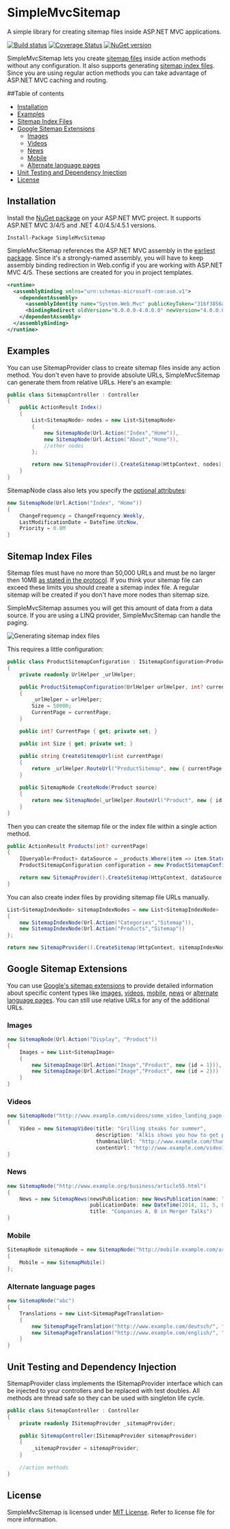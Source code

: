 SimpleMvcSitemap
=============
A simple library for creating sitemap files inside ASP.NET MVC applications.

[![Build status](https://ci.appveyor.com/api/projects/status/0ix6isof9dmu7rm2?svg=true)](https://ci.appveyor.com/project/uhaciogullari/simplemvcsitemap)
[![Coverage Status](https://coveralls.io/repos/uhaciogullari/SimpleMvcSitemap/badge.svg?branch=master&service=github)](https://coveralls.io/github/uhaciogullari/SimpleMvcSitemap?branch=master)
[![NuGet version](https://img.shields.io/nuget/v/SimpleMvcSitemap.svg)](https://www.nuget.org/packages/SimpleMvcSitemap/)

SimpleMvcSitemap lets you create [sitemap files](http://www.sitemaps.org/protocol.html) inside action methods without any configuration. It also supports generating [sitemap index files](http://www.sitemaps.org/protocol.html#index). Since you are using regular action methods you can take advantage of ASP.NET MVC caching and routing.

##Table of contents
 - [Installation](#installation)
 - [Examples](#examples)
 - [Sitemap Index Files](#sitemap-index-files)
 - [Google Sitemap Extensions](#google-sitemap-extensions)
   - [Images](#images)
   - [Videos](#videos)
   - [News](#news)
   - [Mobile](#mobile)
   - [Alternate language pages](#translations)
 - [Unit Testing and Dependency Injection](#di)
 - [License](#license)


## <a id="installation">Installation</a>

Install the [NuGet package](https://www.nuget.org/packages/SimpleMvcSitemap/) on your ASP.NET MVC project. It supports ASP.NET MVC 3/4/5 and .NET 4.0/4.5/4.5.1 versions.

    Install-Package SimpleMvcSitemap

SimpleMvcSitemap references the ASP.NET MVC assembly in the [earliest package](https://www.nuget.org/packages/Microsoft.AspNet.Mvc/3.0.20105.1). Since it's a strongly-named assembly, you will have to keep assembly binding redirection in Web.config if you are working with ASP.NET MVC 4/5. These sections are created for you in project templates.

```xml
<runtime>
  <assemblyBinding xmlns="urn:schemas-microsoft-com:asm.v1">
    <dependentAssembly>
      <assemblyIdentity name="System.Web.Mvc" publicKeyToken="31bf3856ad364e35" />
      <bindingRedirect oldVersion="0.0.0.0-4.0.0.0" newVersion="4.0.0.0" />
    </dependentAssembly>
  </assemblyBinding>
</runtime>
```



## <a id="examples">Examples</a>

You can use SitemapProvider class to create sitemap files inside any action method. You don't even have to provide absolute URLs, SimpleMvcSitemap can generate them from relative URLs. Here's an example:
```csharp
public class SitemapController : Controller
{
    public ActionResult Index()
    {
        List<SitemapNode> nodes = new List<SitemapNode>
        {
            new SitemapNode(Url.Action("Index","Home")),
            new SitemapNode(Url.Action("About","Home")),
            //other nodes
        };

        return new SitemapProvider().CreateSitemap(HttpContext, nodes);
    }
}
```

SitemapNode class also lets you specify the [optional attributes](http://www.sitemaps.org/protocol.html#xmlTagDefinitions):
```csharp
new SitemapNode(Url.Action("Index", "Home"))
{
    ChangeFrequency = ChangeFrequency.Weekly,
    LastModificationDate = DateTime.UtcNow,
    Priority = 0.8M
}
```	

## <a id="sitemap-index-files">Sitemap Index Files</a>

Sitemap files must have no more than 50,000 URLs and must be no larger then 10MB [as stated in the protocol](http://www.sitemaps.org/protocol.html#index). If you think your sitemap file can exceed these limits you should create a sitemap index file. A regular sitemap will be created if you don't have more nodes than sitemap size.

SimpleMvcSitemap assumes you will get this amount of data from a data source. If you are using a LINQ provider, SimpleMvcSitemap can handle the paging. 

![Generating sitemap index files](http://i.imgur.com/ZJ7UNkM.png)

This requires a little configuration:

```csharp
public class ProductSitemapConfiguration : ISitemapConfiguration<Product>
{
    private readonly UrlHelper _urlHelper;

    public ProductSitemapConfiguration(UrlHelper urlHelper, int? currentPage)
    {
        _urlHelper = urlHelper;
        Size = 50000;
        CurrentPage = currentPage;
    }

    public int? CurrentPage { get; private set; }

    public int Size { get; private set; }

    public string CreateSitemapUrl(int currentPage)
    {
        return _urlHelper.RouteUrl("ProductSitemap", new { currentPage });
    }

    public SitemapNode CreateNode(Product source)
    {
        return new SitemapNode(_urlHelper.RouteUrl("Product", new { id = source.Id }));
    }
}
```
Then you can create the sitemap file or the index file within a single action method.

```csharp
public ActionResult Products(int? currentPage)
{
    IQueryable<Product> dataSource = _products.Where(item => item.Status == ProductStatus.Active);
    ProductSitemapConfiguration configuration = new ProductSitemapConfiguration(Url, currentPage);

    return new SitemapProvider().CreateSitemap(HttpContext, dataSource, configuration);
}
```


You can also create index files by providing sitemap file URLs manually.

```csharp
List<SitemapIndexNode> sitemapIndexNodes = new List<SitemapIndexNode>
{
    new SitemapIndexNode(Url.Action("Categories","Sitemap")),
    new SitemapIndexNode(Url.Action("Products","Sitemap"))
};

return new SitemapProvider().CreateSitemap(HttpContext, sitemapIndexNodes);
```

## <a id="google-sitemap-extensions">Google Sitemap Extensions</a>

You can use [Google's sitemap extensions](https://support.google.com/webmasters/answer/183668?hl=en#2) to provide detailed information about specific content types like [images](https://support.google.com/webmasters/answer/178636), [videos](https://support.google.com/webmasters/answer/80471), [mobile](https://support.google.com/webmasters/answer/34648?rd=1), [news](https://support.google.com/news/publisher/answer/74288?hl=en&ref_topic=4359874) or [alternate language pages](https://support.google.com/webmasters/answer/2620865). You can still use relative URLs for any of the additional URLs.

### <a id="images">Images</a>

```csharp
new SitemapNode(Url.Action("Display", "Product"))
{
    Images = new List<SitemapImage>
    {
        new SitemapImage(Url.Action("Image","Product", new {id = 1})),
        new SitemapImage(Url.Action("Image","Product", new {id = 2}))
    }
}
```

### <a id="videos">Videos</a>

```csharp
new SitemapNode("http://www.example.com/videos/some_video_landing_page.html")
{
    Video = new SitemapVideo(title: "Grilling steaks for summer",
                             description: "Alkis shows you how to get perfectly done steaks every time",
                             thumbnailUrl: "http://www.example.com/thumbs/123.jpg", 
                             contentUrl: "http://www.example.com/video123.flv")
}
```

### <a id="news">News</a>

```csharp
new SitemapNode("http://www.example.org/business/article55.html")
{
    News = new SitemapNews(newsPublication: new NewsPublication(name: "The Example Times", language: "en"),
                           publicationDate: new DateTime(2014, 11, 5, 0, 0, 0, DateTimeKind.Utc),
                           title: "Companies A, B in Merger Talks")
}
```

### <a id="mobile">Mobile</a>

```csharp
SitemapNode sitemapNode = new SitemapNode("http://mobile.example.com/article100.html")
{
    Mobile = new SitemapMobile()
};
```

### <a id="translations">Alternate language pages</a>

```csharp
new SitemapNode("abc")
{
    Translations = new List<SitemapPageTranslation>
    {
        new SitemapPageTranslation("http://www.example.com/deutsch/", "de"),
		new SitemapPageTranslation("http://www.example.com/english/", "en")
    }
}
```

## <a id="di">Unit Testing and Dependency Injection</a>

SitemapProvider class implements the ISitemapProvider interface which can be injected to your controllers and be replaced with test doubles. All methods are thread safe so they can be used with singleton life cycle.
```csharp
public class SitemapController : Controller
{
    private readonly ISitemapProvider _sitemapProvider;

    public SitemapController(ISitemapProvider sitemapProvider)
    {
        _sitemapProvider = sitemapProvider;
    }
	
    //action methods
}
```


## <a id="license">License</a>

SimpleMvcSitemap is licensed under [MIT License](http://opensource.org/licenses/MIT "Read more about the MIT license form"). Refer to license file for more information.
